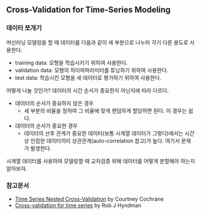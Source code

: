 ## Cross-Validation for Time-Series Modeling ##

### 데이터 쪼개기 ###

머신러닝 모델링을 할 때 데이터를 다음과 같이 세 부분으로 나누어 각기 다른 용도로 사용한다.
  * training data: 모형을 학습시키기 위하여 사용한다.
  * validation data: 모형의 하이퍼파라미터를 튜닝하기 위하여 사용한다.
  * test data: 학습시킨 모형을 새 데이터로 평가하기 위하여 사용한다.
  
어떻게 나눌 것인가? 데이터의 시간 순서가 중요한지 아닌지에 따라 다르다.
  * 데이터의 순서가 중요하지 않은 경우
    * 세 부분의 비율을 정하여 그 비율에 맞게 랜덤하게 할당하면 된다. 이 경우는 쉽다.
  * 데이터의 순서가 중요한 경우
    * 데이터의 선후 관계가 중요한 데이터(보통 시계열 데이터가 그렇다)에서는 시간상 인접한 데이터끼리 상관관계(auto-correlation 참고)가 높다. 여기서 문제가 발생한다.

시계열 데이터를 사용하여 모델링할 때 교차검증 위해 데이터를 어떻게 분할해야 하는지 알아보자.



### 참고문서 ###
  * [Time Series Nested Cross-Validation](https://towardsdatascience.com/time-series-nested-cross-validation-76adba623eb9) by Courtney Cochrane
  * [Cross-validation for time series](https://robjhyndman.com/hyndsight/tscv/) by Rob J Hyndman


